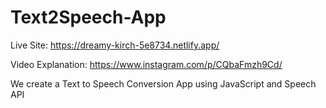 # Text2Speech-App

Live Site: https://dreamy-kirch-5e8734.netlify.app/

Video Explanation: https://www.instagram.com/p/CQbaFmzh9Cd/

We create a Text to Speech Conversion App using JavaScript and Speech API
